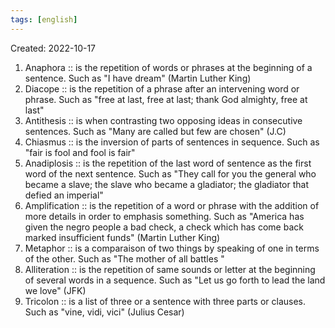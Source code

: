```yaml
---
tags: [english] 
---
```

Created: 2022-10-17

 1. Anaphora :: is the repetition of words or phrases at the beginning of a sentence. Such as "I have dream" (Martin Luther King) 
 2. Diacope :: is the repetition of a phrase after an intervening word or phrase. Such as "free at last, free at last; thank God almighty, free at last"
 3. Antithesis :: is when contrasting two opposing ideas in consecutive sentences. Such as "Many are called but few are chosen" (J.C) 
 4. Chiasmus :: is the inversion of parts of sentences in sequence. Such as "fair is fool and fool is fair" 
 5. Anadiplosis :: is the repetition of the last word of sentence as the first word of the next sentence. Such as "They call for you the general who became a slave; the slave who became a gladiator; the gladiator that defied an imperial" 
 6. Amplification :: is the repetition of a word or phrase with the addition of more details in order to emphasis something. Such as "America has given the negro people a bad check, a check which has come back marked insufficient funds" (Martin Luther King) 
 7. Metaphor :: is a comparaison of two things by speaking of one in terms of the other. Such as "The mother of all battles " 
 8. Alliteration :: is the repetition of same sounds or letter at the beginning of several words in a sequence. Such as "Let us go forth to lead the land we love" (JFK) 
 9. Tricolon :: is a list of three or a sentence with three parts or clauses. Such as "vine, vidi,  vici" (Julius Cesar) 